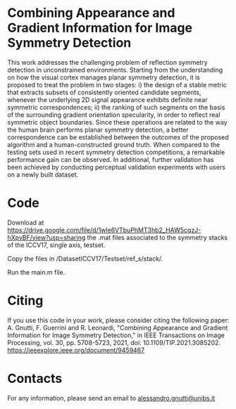 # Combining Appearance and Gradient Information for Image Symmetry Detection

This work addresses the challenging problem of reflection symmetry detection in unconstrained environments. Starting from the understanding on how the visual cortex manages planar symmetry detection, it is proposed to treat the problem in two stages: i) the design of a stable metric that extracts subsets of consistently oriented candidate segments, whenever the underlying 2D signal appearance exhibits definite near symmetric correspondences; ii) the ranking of such segments on the basis of the surrounding gradient orientation specularity, in order to reflect real symmetric object boundaries. Since these operations are related to the way the human brain performs planar symmetry detection, a better correspondence can be established between the outcomes of the proposed algorithm and a human-constructed ground truth. When compared to the testing sets used in recent symmetry detection competitions, a remarkable performance gain can be observed. In additional, further validation has been achieved by conducting perceptual validation experiments with users on a newly built dataset.

# Code

Download at https://drive.google.com/file/d/1wle6VTbuPhMT3hb2_HAW5cqzJ-hXpvBF/view?usp=sharing the .mat files associated to the symmetry stacks of the ICCV17, single axis, testset.

Copy the files in /DatasetICCV17/Testset/ref_s/stack/.

Run the main.m file.

# Citing

If you use this code in your work, please consider citing the following paper:
A. Gnutti, F. Guerrini and R. Leonardi, "Combining Appearance and Gradient Information for Image Symmetry Detection," in IEEE Transactions on Image Processing, vol. 30, pp. 5708-5723, 2021, doi: 10.1109/TIP.2021.3085202. https://ieeexplore.ieee.org/document/9459467

# Contacts

For any information, please send an email to alessandro.gnutti@unibs.it
